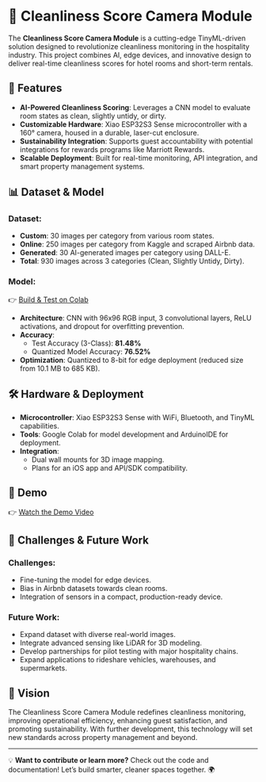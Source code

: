 # 📸 Cleanliness Score Camera Module

The **Cleanliness Score Camera Module** is a cutting-edge TinyML-driven solution designed to revolutionize cleanliness monitoring in the hospitality industry. This project combines AI, edge devices, and innovative design to deliver real-time cleanliness scores for hotel rooms and short-term rentals.

## 🚀 Features
- **AI-Powered Cleanliness Scoring**: Leverages a CNN model to evaluate room states as clean, slightly untidy, or dirty.
- **Customizable Hardware**: Xiao ESP32S3 Sense microcontroller with a 160° camera, housed in a durable, laser-cut enclosure.
- **Sustainability Integration**: Supports guest accountability with potential integrations for rewards programs like Marriott Rewards.
- **Scalable Deployment**: Built for real-time monitoring, API integration, and smart property management systems.

## 📊 Dataset & Model
### Dataset:
- **Custom**: 30 images per category from various room states.
- **Online**: 250 images per category from Kaggle and scraped Airbnb data.
- **Generated**: 30 AI-generated images per category using DALL-E.
- **Total**: 930 images across 3 categories (Clean, Slightly Untidy, Dirty).

### Model:
👉 [Build & Test on Colab](https://colab.research.google.com/drive/1uMgqam1KtipoWZ-lOsukKIm3BNN0Nitc?usp=sharing)
- **Architecture**: CNN with 96x96 RGB input, 3 convolutional layers, ReLU activations, and dropout for overfitting prevention.
- **Accuracy**:
  - Test Accuracy (3-Class): **81.48%**
  - Quantized Model Accuracy: **76.52%**
- **Optimization**: Quantized to 8-bit for edge deployment (reduced size from 10.1 MB to 685 KB).

## 🛠️ Hardware & Deployment
- **Microcontroller**: Xiao ESP32S3 Sense with WiFi, Bluetooth, and TinyML capabilities.
- **Tools**: Google Colab for model development and ArduinoIDE for deployment.
- **Integration**:
  - Dual wall mounts for 3D image mapping.
  - Plans for an iOS app and API/SDK compatibility.

## 🎥 Demo
👉 [Watch the Demo Video](https://drive.google.com/file/d/10b_yUW7acB7K0PFFv-OVC8zF0EC2tQSR/view)

## 🛑 Challenges & Future Work
### Challenges:
- Fine-tuning the model for edge devices.
- Bias in Airbnb datasets towards clean rooms.
- Integration of sensors in a compact, production-ready device.

### Future Work:
- Expand dataset with diverse real-world images.
- Integrate advanced sensing like LiDAR for 3D modeling.
- Develop partnerships for pilot testing with major hospitality chains.
- Expand applications to rideshare vehicles, warehouses, and supermarkets.

## 🌟 Vision
The Cleanliness Score Camera Module redefines cleanliness monitoring, improving operational efficiency, enhancing guest satisfaction, and promoting sustainability. With further development, this technology will set new standards across property management and beyond.

---

💡 **Want to contribute or learn more?** Check out the code and documentation! Let’s build smarter, cleaner spaces together. 🌍

